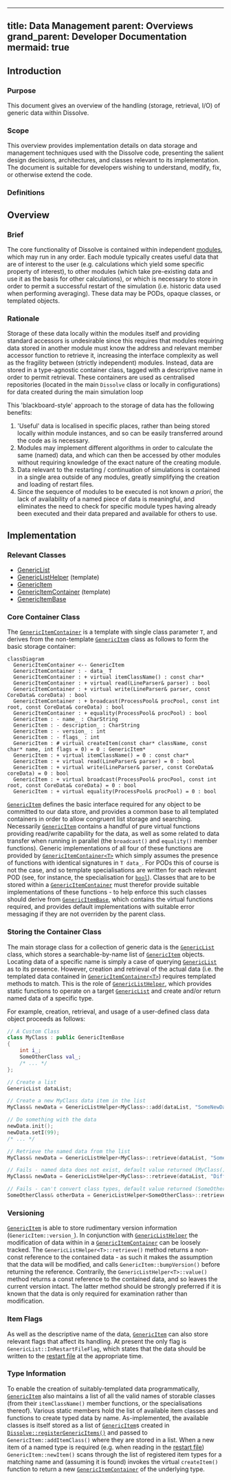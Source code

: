  ---
title: Data Management
parent: Overviews
grand_parent: Developer Documentation
mermaid: true
---

## Introduction

### Purpose
This document gives an overview of the handling (storage, retrieval, I/O) of generic data within Dissolve.

### Scope
This overview provides implementation details on data storage and management techniques used with the Dissolve code, presenting the salient design decisions, architectures, and classes relevant to its implementation. The document is suitable for developers wishing to understand, modify, fix, or otherwise extend the code.

### Definitions


## Overview

### Brief

The core functionality of Dissolve is contained within independent [modules](modules.md), which may run in any order. Each module typically creates useful data that are of interest to the user (e.g. calculations which yield some specific property of interest), to other modules (which take pre-existing data and use it as the basis for other calculations), or which is necessary to store in order to permit a successful restart of the simulation (i.e. historic data used when performing averaging). These data may be PODs, opaque classes, or templated objects.

### Rationale

Storage of these data locally within the modules itself and providing standard accessors is undesirable since this requires that modules requiring data stored in another module must know the address and relevant member accessor function to retrieve it, increasing the interface complexity as well as the fragility between (strictly independent) modules. Instead, data are stored in a type-agnostic container class, tagged with a descriptive name in order to permit retrieval. These containers are used as centralised repositories (located in the main `Dissolve` class or locally in configurations) for data created during the main simulation loop

This 'blackboard-style' approach to the storage of data has the following benefits:
1. 'Useful' data is localised in specific places, rather than being stored locally within module instances, and so can be easily transferred around the code as is necessary.
1. Modules may implement different algorithms in order to calculate the same (named) data, and which can then be accessed by other modules without requiring knowledge of the exact nature of the creating module.
1. Data relevant to the restarting / continuation of simulations is contained in a single area outside of any modules, greatly simplifying the creation and loading of restart files.
1. Since the sequence of modules to be executed is not known _a priori_, the lack of availability of a named piece of data is meaningful, and eliminates the need to check for specific module types having already been executed and their data prepared and available for others to use.

## Implementation

### Relevant Classes

- [GenericList](https://github.com/trisyoungs/dissolve/tree/develop/src/genericitems/list.h)
- [GenericListHelper<T>](https://github.com/trisyoungs/dissolve/tree/develop/src/genericitems/listhelper.h) (template)
- [GenericItem](https://github.com/trisyoungs/dissolve/tree/develop/src/genericitems/item.h)
- [GenericItemContainer<T>](https://github.com/trisyoungs/dissolve/tree/develop/src/genericitems/container.h) (template)
- [GenericItemBase](https://github.com/trisyoungs/dissolve/tree/develop/src/genericitems/base.h)

### Core Container Class

The [`GenericItemContainer`](https://github.com/trisyoungs/dissolve/tree/develop/src/genericitems/container.h) is a template with single class parameter `T`, and derives from the non-template [`GenericItem`](https://github.com/trisyoungs/dissolve/tree/develop/src/genericitems/item.h) class as follows to form the basic storage container:

```mermaid
classDiagram
  GenericItemContainer <-- GenericItem
  GenericItemContainer : - data_ T
  GenericItemContainer : + virtual itemClassName() : const char*
  GenericItemContainer : + virtual read(LineParser& parser) : bool
  GenericItemContainer : + virtual write(LineParser& parser, const CoreData& coreData) : bool
  GenericItemContainer : + broadcast(ProcessPool& procPool, const int root, const CoreData& coreData) : bool
  GenericItemContainer : + equality(ProcessPool& procPool) : bool
  GenericItem : - name_ : CharString
  GenericItem : - description_ : CharString
  GenericItem : - version_ : int
  GenericItem : - flags_ : int
  GenericItem : # virtual createItem(const char* className, const char* name, int flags = 0) = 0 : GenericItem*
  GenericItem : + virtual itemClassName() = 0 : const char*
  GenericItem : + virtual read(LineParser& parser) = 0 : bool
  GenericItem : + virtual write(LineParser& parser, const CoreData& coreData) = 0 : bool
  GenericItem : + virtual broadcast(ProcessPool& procPool, const int root, const CoreData& coreData) = 0 : bool
  GenericItem : + virtual equality(ProcessPool& procPool) = 0 : bool
```

[`GenericItem`](https://github.com/trisyoungs/dissolve/tree/develop/src/genericitems/item.h) defines the basic interface required for any object to be committed to our data store, and provides a common base to all templated containers in order to allow congruent list storage and searching. Necessarily [`GenericItem`](https://github.com/trisyoungs/dissolve/tree/develop/src/genericitems/item.h) contains a handful of pure virtual functions providing read/write capability for the data, as well as some related to data transfer when running in parallel (the `broadcast()` and `equality()` member functions). Generic implementations of all four of these functions are provided by [`GenericItemContainer<T>`](https://github.com/trisyoungs/dissolve/tree/develop/src/genericitems/container.h) which simply assumes the presence of functions with identical signatures in `T data_`. For PODs this of course is not the case, and so template specialisations are written for each relevant POD (see, for instance, the specialisation for [`bool`](https://github.com/trisyoungs/dissolve/tree/develop/src/genericitems/bool.h)). Classes that are to be stored within a [`GenericItemContainer`](https://github.com/trisyoungs/dissolve/tree/develop/src/genericitems/container.h) must therefor provide suitable implementations of these functions - to help enforce this such classes should derive from [`GenericItemBase`](https://github.com/trisyoungs/dissolve/tree/develop/src/genericitems/base.h), which contains the virtual functions required, and provides default implementations with suitable error messaging if they are not overriden by the parent class.

### Storing the Container Class

The main storage class for a collection of generic data is the [`GenericList`](https://github.com/trisyoungs/dissolve/tree/develop/src/genericitems/list.h) class, which stores a searchable-by-name list of [`GenericItem`](https://github.com/trisyoungs/dissolve/tree/develop/src/genericitems/item.h) objects. Locating data of a specific name is simply a case of querying [`GenericList`](https://github.com/trisyoungs/dissolve/tree/develop/src/genericitems/list.h) as to its presence. However, creation and retrieval of the actual data (i.e. the templated data contained in [`GenericItemContainer<T>`](https://github.com/trisyoungs/dissolve/tree/develop/src/genericitems/container.h)) requires templated methods to match. This is the role of [`GenericListHelper`](https://github.com/trisyoungs/dissolve/tree/develop/src/genericitems/listhelper.h), which provides static functions to operate on a target [`GenericList`](https://github.com/trisyoungs/dissolve/tree/develop/src/genericitems/list.h) and create and/or return named data of a specific type.

For example, creation, retrieval, and usage of a user-defined class data object proceeds as follows:

```cpp
// A Custom Class
class MyClass : public GenericItemBase
{
	int i_;
	SomeOtherClass val_;
	/* ... */
};

// Create a list
GenericList dataList;

// Create a new MyClass data item in the list
MyClass& newData = GenericListHelper<MyClass>::add(dataList, "SomeNewData", "NamePrefix");

// Do something with the data
newData.init();
newData.setI(99);
/* ... */

// Retrieve the named data from the list
MyClass& newData = GenericListHelper<MyClass>::retrieve(dataList, "SomeNewData");

// Fails - named data does not exist, default value returned (MyClass())
MyClass& newData = GenericListHelper<MyClass>::retrieve(dataList, "DifferentNewData");

// Fails - can't convert class types, default value returned (SomeOtherClass())
SomeOtherClass& otherData = GenericListHelper<SomeOtherClass>::retrieve(dataList, "SomeNewData");
```

### Versioning

[`GenericItem`](https://github.com/trisyoungs/dissolve/tree/develop/src/genericitems/item.h) is able to store rudimentary version information (`GenericItem::version_`). In conjunction with [`GenericListHelper`](https://github.com/trisyoungs/dissolve/tree/develop/src/genericitems/listhelper.h) the modification of data within in a [`GenericItemContainer`](https://github.com/trisyoungs/dissolve/tree/develop/src/genericitems/container.h) can be loosely tracked. The `GenericListHelper<T>::retrieve()` method returns a non-const reference to the contained data - as such it makes the assumption that the data will be modified, and calls `GenericItem::bumpVersion()` before returning the reference. Contrarily, the `GenericListHelper<T>::value()` method returns a const reference to the contained data, and so leaves the current version intact. The latter method should be strongly preferred if it is known that the data is only required for examination rather than modification.

### Item Flags

As well as the descriptive name of the data, [`GenericItem`](https://github.com/trisyoungs/dissolve/tree/develop/src/genericitems/item.h) can also store relevant flags that affect its handling.  At present the only flag is `GenericList::InRestartFileFlag`, which states that the data should be written to the [restart file](../../io/restart.md) at the appropriate time.

### Type Information 

To enable the creation of suitably-templated data programmatically, [`GenericItem`](https://github.com/trisyoungs/dissolve/tree/develop/src/genericitems/item.h) also maintains a list of all the valid names of storable classes (from their `itemClassName()` member functions, or the specialisations thereof). Various static members hold the list of available item classes and functions to create typed data by name. As-implemented, the available classes is itself stored as a list of [`GenericItem`](https://github.com/trisyoungs/dissolve/tree/develop/src/genericitems/item.h)s created in [`Dissolve::registerGenericItems()`](https://github.com/trisyoungs/dissolve/tree/develop/src/main/dissolve.cpp#L124) and passed to `GenericItem::addItemClass()` where they are stored in a list. When a new item of a named type is required (e.g. when reading in the [restart file](../../io/restart.md)) `GenericItem::newItem()` scans through the list of registered item types for a matching name and (assuming it is found) invokes the virtual `createItem()` function to return a new [`GenericItemContainer`](https://github.com/trisyoungs/dissolve/tree/develop/src/genericitems/container.h) of the underlying type.
